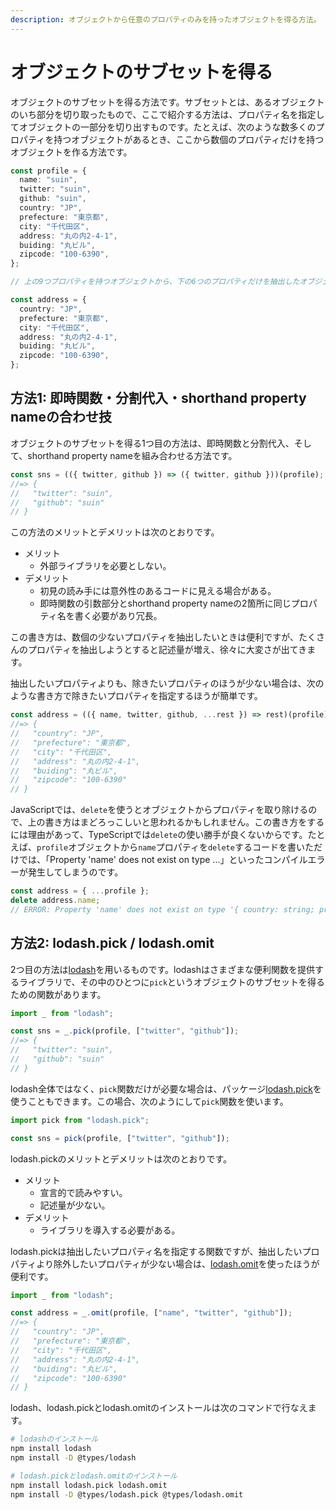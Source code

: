 ```yaml
---
description: オブジェクトから任意のプロパティのみを持ったオブジェクトを得る方法。
---
```


# オブジェクトのサブセットを得る

オブジェクトのサブセットを得る方法です。サブセットとは、あるオブジェクトのいち部分を切り取ったもので、ここで紹介する方法は、プロパティ名を指定してオブジェクトの一部分を切り出すものです。たとえば、次のような数多くのプロパティを持つオブジェクトがあるとき、ここから数個のプロパティだけを持つオブジェクトを作る方法です。

```ts
const profile = {
  name: "suin",
  twitter: "suin",
  github: "suin",
  country: "JP",
  prefecture: "東京都",
  city: "千代田区",
  address: "丸の内2-4-1",
  buiding: "丸ビル",
  zipcode: "100-6390",
};

// 上の9つプロパティを持つオブジェクトから、下の6つのプロパティだけを抽出したオブジェクトを得たい

const address = {
  country: "JP",
  prefecture: "東京都",
  city: "千代田区",
  address: "丸の内2-4-1",
  buiding: "丸ビル",
  zipcode: "100-6390",
};
```

## 方法1: 即時関数・分割代入・shorthand property nameの合わせ技

オブジェクトのサブセットを得る1つ目の方法は、即時関数と分割代入、そして、shorthand property nameを組み合わせる方法です。

```ts
const sns = (({ twitter, github }) => ({ twitter, github }))(profile);
//=> {
//   "twitter": "suin",
//   "github": "suin"
// }
```

この方法のメリットとデメリットは次のとおりです。

- メリット
  - 外部ライブラリを必要としない。
- デメリット
  - 初見の読み手には意外性のあるコードに見える場合がある。
  - 即時関数の引数部分とshorthand property nameの2箇所に同じプロパティ名を書く必要があり冗長。

この書き方は、数個の少ないプロパティを抽出したいときは便利ですが、たくさんのプロパティを抽出しようとすると記述量が増え、徐々に大変さが出てきます。

抽出したいプロパティよりも、除きたいプロパティのほうが少ない場合は、次のような書き方で除きたいプロパティを指定するほうが簡単です。

```ts
const address = (({ name, twitter, github, ...rest }) => rest)(profile);
//=> {
//   "country": "JP",
//   "prefecture": "東京都",
//   "city": "千代田区",
//   "address": "丸の内2-4-1",
//   "buiding": "丸ビル",
//   "zipcode": "100-6390"
// }
```

JavaScriptでは、`delete`を使うとオブジェクトからプロパティを取り除けるので、上の書き方はまどろっこしいと思われるかもしれません。この書き方をするには理由があって、TypeScriptでは`delete`の使い勝手が良くないからです。たとえば、`profile`オブジェクトから`name`プロパティを`delete`するコードを書いただけでは、「Property 'name' does not exist on type ...」といったコンパイルエラーが発生してしまうのです。

```ts
const address = { ...profile };
delete address.name;
// ERROR: Property 'name' does not exist on type '{ country: string; prefecture: string; city: string; address: string; buiding: string; zipcode: string; }'.(2339)
```

## 方法2: lodash.pick / lodash.omit

2つ目の方法は[lodash](https://lodash.com/)を用いるものです。lodashはさまざまな便利関数を提供するライブラリで、その中のひとつに`pick`というオブジェクトのサブセットを得るための関数があります。

```ts
import _ from "lodash";

const sns = _.pick(profile, ["twitter", "github"]);
//=> {
//   "twitter": "suin",
//   "github": "suin"
// }
```

lodash全体ではなく、`pick`関数だけが必要な場合は、パッケージ[lodash.pick](https://www.npmjs.com/package/lodash.pick)を使うこともできます。この場合、次のようにして`pick`関数を使います。

```ts
import pick from "lodash.pick";

const sns = pick(profile, ["twitter", "github"]);
```

lodash.pickのメリットとデメリットは次のとおりです。

- メリット
  - 宣言的で読みやすい。
  - 記述量が少ない。
- デメリット
  - ライブラリを導入する必要がある。

lodash.pickは抽出したいプロパティ名を指定する関数ですが、抽出したいプロパティより除外したいプロパティが少ない場合は、[lodash.omit](https://www.npmjs.com/package/lodash.omit)を使ったほうが便利です。

```ts
import _ from "lodash";

const address = _.omit(profile, ["name", "twitter", "github"]);
//=> {
//   "country": "JP",
//   "prefecture": "東京都",
//   "city": "千代田区",
//   "address": "丸の内2-4-1",
//   "buiding": "丸ビル",
//   "zipcode": "100-6390"
// }
```

lodash、lodash.pickとlodash.omitのインストールは次のコマンドで行なえます。

```bash
# lodashのインストール
npm install lodash
npm install -D @types/lodash

# lodash.pickとlodash.omitのインストール
npm install lodash.pick lodash.omit
npm install -D @types/lodash.pick @types/lodash.omit
```

